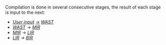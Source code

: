 Compilation is done in several consecutive stages, the result of each stage is input to the next:
- [*User input*](./../../Representation/User_input.md) [->](./User_input_to_wast.md) [*WAST*](./../../Representation/Wast.md)
- [*WAST*](./../../Representation/Wast.md) -> [*MIR*](./../../Representation/Mir.md)
- [*MIR*](./../../Representation/Mir.md) -> [*LIR*](./../../Representation/Lir.md)
- [*LIR*](./../../Representation/Lir.md) -> [*BIR*](./../../Representation/Bir.md)